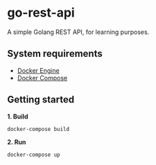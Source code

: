 # go-rest-api

A simple Golang REST API, for learning purposes.

## System requirements

- [Docker Engine](https://docs.docker.com/engine/install/)
- [Docker Compose](https://docs.docker.com/compose/install/)

## Getting started

**1. Build**

```
docker-compose build
```

**2. Run**

```
docker-compose up
```
